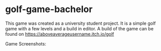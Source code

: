# golf-game-bachelor
This game was created as a university student project.
It is a simple golf game with a few levels and a build in editor.
A build of the game can be found on https://aboveaverageusername.itch.io/golf

Game Screenshots:

